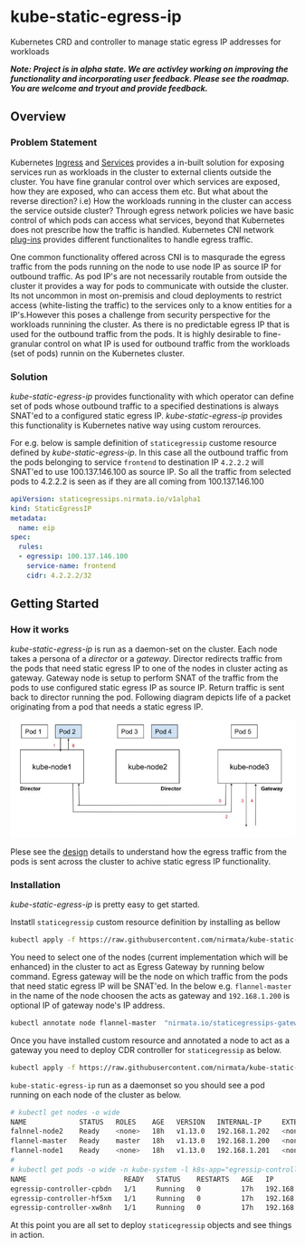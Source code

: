# kube-static-egress-ip

Kubernetes CRD and controller to manage static egress IP addresses for workloads


***Note: Project is in alpha state. We are activley working on improving the functionality and incorporating user feedback. Please see the roadmap. You are welcome and tryout and provide feedback.***

## Overview

### Problem Statement

Kubernetes [Ingress](https://kubernetes.io/docs/concepts/services-networking/ingress/) and [Services](https://kubernetes.io/docs/concepts/services-networking/service/) provides a in-built solution for exposing services run as workloads in the cluster to external clients outside the cluster. You have fine granular control over which services are exposed, how they are exposed, who can access them etc. But what about the reverse direction? i.e) How the workloads running in the cluster can access the service outside cluster? Through egress network policies we have basic control of which pods can access what services, beyond that Kubernetes does not prescribe how the traffic is handled. Kubernetes CNI network [plug-ins](https://kubernetes.io/docs/concepts/extend-kubernetes/compute-storage-net/network-plugins/) provides different functionalites to handle egress traffic.

One common functionality offered across CNI is to masqurade the egress traffic from the pods running on the node to use node IP as source IP for outbound traffic. As pod IP's are not necessarily routable from outside the cluster it provides a way for pods to communicate with outside the cluster. Its not uncommon in most on-premisis and cloud deployments to restrict access (white-listing the traffic)  to the services only to a know entities for a IP's.However this poses a challenge from security perspective for the workloads runnining the cluster. As there is no predictable egress IP that is used for the outbound traffic from the pods. It is highly desirable to fine-granular control on what IP is used for outbound traffic from the workloads (set of pods) runnin on the Kubernetes cluster.

### Solution

*kube-static-egress-ip* provides functionality with which operator can define set of pods whose outbound traffic to a specified destinations is always SNAT'ed to a configured static egress IP. *kube-static-egress-ip* provides this functionality is Kubernetes native way using custom rerources.

For e.g. below is sample definition of `staticegressip` custome resource defined by *kube-static-egress-ip*. In this case all the outbound traffic from the pods belonging to service `frontend` to destination IP `4.2.2.2` will SNAT'ed to use 100.137.146.100 as source IP. So all the traffic from selected pods to 4.2.2.2 is seen as if they are all coming from 100.137.146.100

```yaml
apiVersion: staticegressips.nirmata.io/v1alpha1
kind: StaticEgressIP
metadata:
  name: eip
spec:
  rules:
  - egressip: 100.137.146.100
    service-name: frontend
    cidr: 4.2.2.2/32
```

## Getting Started

### How it works

*kube-static-egress-ip* is run as a daemon-set on the cluster. Each node takes a persona of a *director* or a *gateway*. Director redirects traffic from the pods that need static egress IP to one of the nodes in cluster acting as gateway. Gateway node is setup to perform SNAT of the traffic from the pods to use configured static egress IP as source IP. Return traffic is sent back to director running the pod. Following diagram depicts life of a packet originating from a pod that needs a static egress IP.

<p align="left">
  <img src="docs/img/static-egress-ip.jpg"> </image>
</p>

Plese see the [design](./docs/design.md) details to understand how the egress traffic from the pods is sent across the cluster to achive static egress IP functionality.

### Installation

*kube-static-egress-ip* is pretty easy to get started.

Instatll `staticegressip` custom resource definition by installing as bellow

```sh
kubectl apply -f https://raw.githubusercontent.com/nirmata/kube-static-egress-ip/master/config/crd.yaml
```

You need to select one of the nodes (current implementation which will be enhanced) in the cluster to act as Egress Gateway by running below command. Egress gateway will be the node on which traffic from the pods that need static egress IP will be SNAT'ed. In the below e.g. `flannel-master` in the name of the node choosen the acts as gateway and `192.168.1.200` is optional IP of gateway node's IP address.

```sh
kubectl annotate node flannel-master  "nirmata.io/staticegressips-gateway=192.168.1.200"
```

Once you have installed custom resource and annotated a node to act as a gateway you need to deploy CDR controller for `staticegressip` as below.

```sh
kubectl apply -f https://raw.githubusercontent.com/nirmata/kube-static-egress-ip/master/config/controller.yaml
```

`kube-static-egress-ip` run as a daemonset so you should see a pod running on each node of the cluster as below.

```sh
# kubectl get nodes -o wide 
NAME             STATUS   ROLES    AGE   VERSION   INTERNAL-IP     EXTERNAL-IP   OS-IMAGE             KERNEL-VERSION      CONTAINER-RUNTIME
falnnel-node2    Ready    <none>   18h   v1.13.0   192.168.1.202   <none>        Ubuntu 16.04.5 LTS   4.4.0-116-generic   docker://17.3.2
flannel-master   Ready    master   18h   v1.13.0   192.168.1.200   <none>        Ubuntu 16.04.5 LTS   4.4.0-116-generic   docker://17.3.2
flannel-node1    Ready    <none>   18h   v1.13.0   192.168.1.201   <none>        Ubuntu 16.04.5 LTS   4.4.0-116-generic   docker://17.3.2
#
# kubectl get pods -o wide -n kube-system -l k8s-app="egressip-controller"
NAME                        READY   STATUS    RESTARTS   AGE   IP              NODE             NOMINATED NODE   READINESS GATES
egressip-controller-cpbdn   1/1     Running   0          17h   192.168.1.201   flannel-node1    <none>           <none>
egressip-controller-hf5xm   1/1     Running   0          17h   192.168.1.202   falnnel-node2    <none>           <none>
egressip-controller-xw8nh   1/1     Running   0          17h   192.168.1.200   flannel-master   <none>           <none>
```
At this point you are all set to deploy `staticegressip` objects and see things in action.
